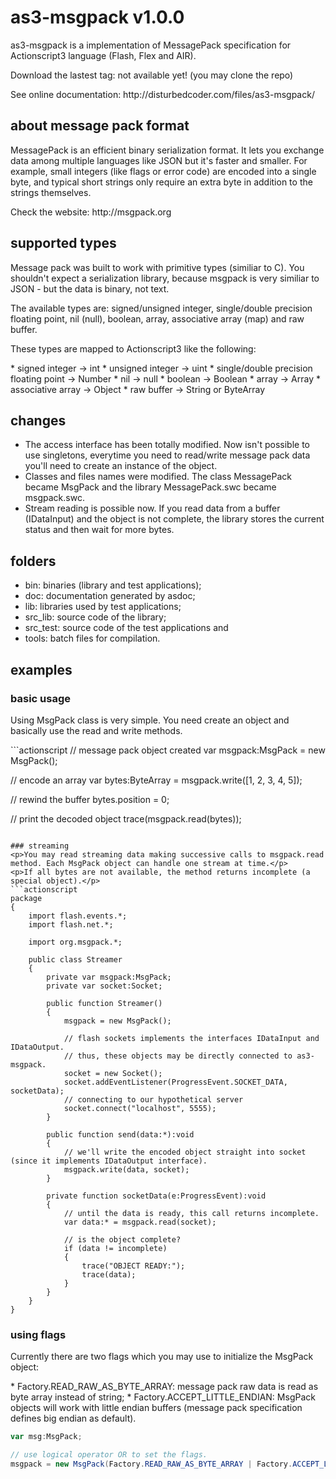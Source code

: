 # as3-msgpack v1.0.0
<p>as3-msgpack is a implementation of MessagePack specification for Actionscript3 language (Flash, Flex and AIR).</p>
<p>Download the lastest tag: not available yet! (you may clone the repo)</p>
<p>See online documentation: http://disturbedcoder.com/files/as3-msgpack/</p>

## about message pack format
<p>MessagePack is an efficient binary serialization format. It lets you exchange data among multiple languages like JSON but it's faster and smaller. For example, small integers (like flags or error code) are encoded into a single byte, and typical short strings only require an extra byte in addition to the strings themselves.</p>
<p>Check the website: http://msgpack.org</p>

## supported types
<p>Message pack was built to work with primitive types (similiar to C). You shouldn't expect a serialization library, because msgpack is very similiar to JSON - but the data is binary, not text.</p>
<p>The available types are: signed/unsigned integer, single/double precision floating point, nil (null), boolean, array, associative array (map) and raw buffer.</p>
<p>These types are mapped to Actionscript3 like the following:</p>
* signed integer -> int
* unsigned integer -> uint
* single/double precision floating point -> Number
* nil -> null
* boolean -> Boolean
* array -> Array
* associative array -> Object
* raw buffer -> String or ByteArray

## changes
* The access interface has been totally modified. Now isn't possible to use singletons, everytime you need to read/write message pack data you'll need to create an instance of the object.
* Classes and files names were modified. The class MessagePack became MsgPack and the library MessagePack.swc became msgpack.swc.
* Stream reading is possible now. If you read data from a buffer (IDataInput) and the object is not complete, the library stores the current status and then wait for more bytes.

## folders
* bin: binaries (library and test applications);
* doc: documentation generated by asdoc;
* lib: libraries used by test applications;
* src_lib: source code of the library;
* src_test: source code of the test applications and
* tools: batch files for compilation.

## examples
### basic usage
<p>Using MsgPack class is very simple. You need create an object and basically use the read and write methods.</p>
```actionscript
// message pack object created
var msgpack:MsgPack = new MsgPack();

// encode an array
var bytes:ByteArray = msgpack.write([1, 2, 3, 4, 5]);

// rewind the buffer
bytes.position = 0;

// print the decoded object
trace(msgpack.read(bytes));
```

### streaming
<p>You may read streaming data making successive calls to msgpack.read method. Each MsgPack object can handle one stream at time.</p>
<p>If all bytes are not available, the method returns incomplete (a special object).</p>
```actionscript
package
{
	import flash.events.*;
	import flash.net.*;

	import org.msgpack.*;

	public class Streamer
	{
		private var msgpack:MsgPack;
		private var socket:Socket;

		public function Streamer()
		{
			msgpack = new MsgPack();

			// flash sockets implements the interfaces IDataInput and IDataOutput.
			// thus, these objects may be directly connected to as3-msgpack.
			socket = new Socket();
			socket.addEventListener(ProgressEvent.SOCKET_DATA, socketData);
			// connecting to our hypothetical server
			socket.connect("localhost", 5555);
		}

		public function send(data:*):void
		{
			// we'll write the encoded object straight into socket (since it implements IDataOutput interface).
			msgpack.write(data, socket);
		}

		private function socketData(e:ProgressEvent):void
		{
			// until the data is ready, this call returns incomplete.
			var data:* = msgpack.read(socket);

			// is the object complete?
			if (data != incomplete)
			{
				trace("OBJECT READY:");
				trace(data);
			}
		}
	}
}
```

### using flags
<p>Currently there are two flags which you may use to initialize the MsgPack object:</p>
* Factory.READ_RAW_AS_BYTE_ARRAY: message pack raw data is read as byte array instead of string;
* Factory.ACCEPT_LITTLE_ENDIAN: MsgPack objects will work with little endian buffers (message pack specification defines big endian as default).

```actionscript
var msg:MsgPack;

// use logical operator OR to set the flags.
msgpack = new MsgPack(Factory.READ_RAW_AS_BYTE_ARRAY | Factory.ACCEPT_LITTLE_ENDIAN);
```